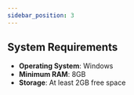 ```yaml
---
sidebar_position: 3
---
```


## System Requirements

- **Operating System**: Windows
- **Minimum RAM**: 8GB
- **Storage**: At least 2GB free space